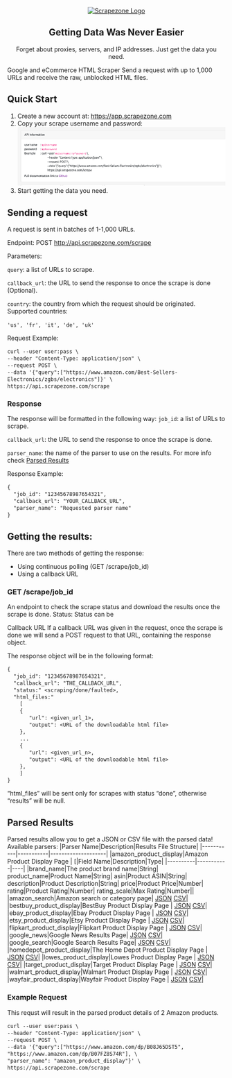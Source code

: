<p align="center">
    <a href="https://scrapezone.com/"><img src="https://app.scrapezone.com/img/logo.svg" alt="Scrapezone Logo" width="300" height="60"></a>
  </a>
</p>

<h2 align="center">
  Getting Data Was Never Easier
</h2>

<p align="center">
Forget about proxies, servers, and IP addresses. Just get the data you need.
</p>

Google and eCommerce HTML Scraper
Send a request with up to 1,000 URLs and receive the raw, unblocked HTML files.

## Quick Start

1. Create a new account at: https://app.scrapezone.com
2. Copy your scrape username and password:
   ![Username and Password](/images/user_pass.png)
3. Start getting the data you need.

## Sending a request

A request is sent in batches of 1-1,000 URLs.

Endpoint: POST http://api.scrapezone.com/scrape

Parameters:

`query`: a list of URLs to scrape.

`callback_url`: the URL to send the response to once the scrape is done (Optional).

`country`: the country from which the request should be originated. Supported countries:

`'us', 'fr', 'it', 'de', 'uk'`

Request Example:

```
curl --user user:pass \
--header "Content-Type: application/json" \
--request POST \
--data '{"query":["https://www.amazon.com/Best-Sellers-Electronics/zgbs/electronics"]}' \
https://api.scrapezone.com/scrape
```

### Response

The response will be formatted in the following way:
`job_id`: a list of URLs to scrape.

`callback_url`: the URL to send the response to once the scrape is done.

`parser_name`: the name of the parser to use on the results. For more info check [Parsed Results](https://github.com/Scrapezone/examples/blob/master/README.md#parsed-results)

Response Example:

```
{
  "job_id": "12345678987654321",
  "callback_url": "YOUR_CALLBACK_URL",
  "parser_name": "Requested parser name"
}
```

## Getting the results:

There are two methods of getting the response:

- Using continuous polling (GET /scrape/job_id)
- Using a callback URL

### GET /scrape/job_id

An endpoint to check the scrape status and download the results once the scrape is done.
Status:
Status can be

Callback URL
If a callback URL was given in the request, once the scrape is done we will send a POST request to that URL, containing the response object.

The response object will be in the following format:

```
{
  "job_id": "12345678987654321",
  "callback_url": "THE_CALLBACK_URL",
  "status:" <scraping/done/faulted>,
  "html_files:"
    [
    {
       "url": <given_url_1>,
       "output": <URL of the downloadable html file>
    },
    ...
    {
       "url": <given_url_n>,
       "output": <URL of the downloadable html file>
    },
    ]
}
```

“html_files” will be sent only for scrapes with status “done”, otherwise “results” will be null.

## Parsed Results

Parsed results allow you to get a JSON or CSV file with the parsed data!
Available parsers:
|Parser Name|Description|Results File Structure|
|-----------|-----------|--------------------|
|amazon_product_display|Amazon Product Display Page | [|Field Name|Description|Type|
|----------|-----------|----|
|brand_name|The product brand name|String|
product_name|Product Name|String|
asin|Product ASIN|String|
description|Product Description|String|
price|Product Price|Number|
rating|Product Rating|Number|
rating_scale|Max Rating|Number||
|amazon_search|Amazon search or category page| [JSON](/data/amazon_search/result.json) [CSV](/data/amazon_search/result.csv)|
|bestbuy_product_display|BestBuy Product Display Page | [JSON](/data/bestbuy_product_display/result.json) [CSV](/data/bestbuy_product_display/result.csv)|
|ebay_product_display|Ebay Product Display Page | [JSON](/data/ebay_product_display/result.json) [CSV](/data/ebay_product_display/result.csv)|
|etsy_product_display|Etsy Product Display Page | [JSON](/data/etsy_product_display/result.json) [CSV](/data/etsy_product_display/result.csv)|
|flipkart_product_display|Flipkart Product Display Page | [JSON](/data/flipkart_product_display/result.json) [CSV](/data/flipkart_product_display/result.csv)|
|google_news|Google News Results Page| [JSON](/data/google_news/result.json) [CSV](/data/google_news/result.csv)|
|google_search|Google Search Results Page| [JSON](/data/google_search/result.json) [CSV](/data/google_search/result.csv)|
|homedepot_product_display|The Home Depot Product Display Page | [JSON](/data/homedepot_product_display/result.json) [CSV](/data/homedepot_product_display/result.csv)|
|lowes_product_display|Lowes Product Display Page | [JSON](/data/lowes_product_display/result.json) [CSV](/data/lowes_product_display/result.csv)|
|target_product_display|Target Product Display Page | [JSON](/data/target_product_display/result.json) [CSV](/data/target_product_display/result.csv)|
|walmart_product_display|Walmart Product Display Page | [JSON](/data/walmart_product_display/result.json) [CSV](/data/walmart_product_display/result.csv)|
|wayfair_product_display|Wayfair Product Display Page | [JSON](/data/wayfair_product_display/result.json) [CSV](/data/wayfair_product_display/result.csv)|

### Example Request

This requst will result in the parsed product details of 2 Amazon products.

```
curl --user user:pass \
--header "Content-Type: application/json" \
--request POST \
--data '{"query":["https://www.amazon.com/dp/B08J65DST5", "https://www.amazon.com/dp/B07FZ8S74R"], \
"parser_name": "amazon_product_display"}' \
https://api.scrapezone.com/scrape
```
